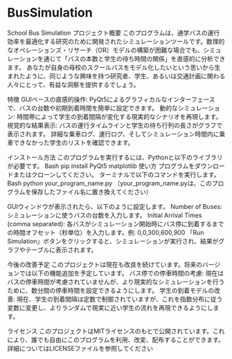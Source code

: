 # BusSimulation
School Bus Simulation
プロジェクト概要
このプログラムは、通学バスの運行効率を最適化する研究のために開発されたシミュレーションツールです。数理的なオペレーションズ・リサーチ（OR）モデルの構築が困難な場合でも、シミュレーションを通じて「バスの本数と学生の待ち時間の関係」を直感的に分析できます。
あなたが自身の母校のスクールバスをモデル化したいという思いから生まれたように、同じような興味を持つ研究者、学生、あるいは交通計画に関わる人々にとって、有益な洞察を提供するでしょう。

特徴
GUIベースの直感的操作: PyQt5によるグラフィカルなインターフェースで、バスの台数や初期到着時間を簡単に設定できます。
動的なシミュレーション: 時間帯によって学生の到着間隔が変化する現実的なシナリオを再現します。
視覚的な結果表示:
バスの運行タイムラインと学生の待ち行列の長さがグラフで表示されます。
詳細な乗車ログ、運行ログ、そしてシミュレーション時間内に乗車できなかった学生のリストを確認できます。

インストール方法
このプログラムを実行するには、Pythonと以下のライブラリが必要です。
Bash
pip install PyQt5 matplotlib
使い方
プログラムをダウンロードまたはクローンしてください。
ターミナルで以下のコマンドを実行します。
Bash
python your_program_name.py
（your_program_name.pyは、このプログラムを保存したファイル名に置き換えてください）

GUIウィンドウが表示されたら、以下のように設定します。
Number of Buses: シミュレーションに使うバスの台数を入力します。
Initial Arrival Times (comma separated): 各バスがシミュレーション開始時にバス停に到着するまでの時間オフセット（秒単位）を入力します。例: 0,0,300,600,900
「Run Simulation」ボタンをクリックすると、シミュレーションが実行され、結果がグラフやテーブルに表示されます。

今後の改善予定
このプロジェクトは現在も改良を続けています。将来のバージョンでは以下の機能追加を予定しています。
バス停での停車時間の考慮: 現在はバスの停車時間が考慮されていませんが、より現実的なシミュレーションを行うために、数分間の停車時間を設定できるようにします。
学生の到着モデルの改善: 現在、学生の到着間隔は定数で制御されていますが、これを指数分布に従う変数に変更し、よりランダムで現実に近い学生の流れを再現できるようにします。

ライセンス
このプロジェクトはMITライセンスのもとで公開されています。これにより、誰でも自由にこのプログラムを利用、改変、配布することができます。詳細についてはLICENSEファイルを参照してください

